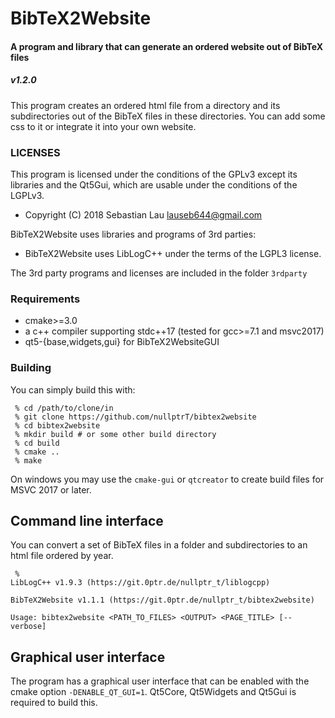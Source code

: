 # BibTeX2Website
#### A program and library that can generate an ordered website out of BibTeX files
##### v1.2.0

This program creates an ordered html file from a directory and its subdirectories out of the BibTeX files in these directories. You can add some css to it or integrate it into your own website.


### LICENSES

This program is licensed under the conditions of the GPLv3 except its libraries and the Qt5Gui, which are usable under the conditions of the LGPLv3.

* Copyright (C) 2018 Sebastian Lau <lauseb644@gmail.com>

BibTeX2Website uses libraries and programs of 3rd parties:
* BibTeX2Website uses LibLogC++ under the terms of the LGPL3 license.

The 3rd party programs and licenses are included in the folder `3rdparty`


### Requirements

* cmake>=3.0
* a c++ compiler supporting stdc++17 (tested for gcc>=7.1 and msvc2017)
* qt5-{base,widgets,gui} for BibTeX2WebsiteGUI

### Building

You can simply build this with:

```
 % cd /path/to/clone/in
 % git clone https://github.com/nullptrT/bibtex2website
 % cd bibtex2website
 % mkdir build # or some other build directory
 % cd build
 % cmake ..
 % make
```

On windows you may use the `cmake-gui` or `qtcreator` to create build files for MSVC 2017 or later.

## Command line interface

You can convert a set of BibTeX files in a folder and subdirectories to an html file ordered by year.

```
 % 
LibLogC++ v1.9.3 (https://git.0ptr.de/nullptr_t/liblogcpp)

BibTeX2Website v1.1.1 (https://git.0ptr.de/nullptr_t/bibtex2website)

Usage: bibtex2website <PATH_TO_FILES> <OUTPUT> <PAGE_TITLE> [--verbose]
```


## Graphical user interface

The program has a graphical user interface that can be enabled with the cmake option `-DENABLE_QT_GUI=1`. Qt5Core, Qt5Widgets and Qt5Gui is required to build this.


